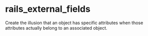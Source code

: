 # rails_external_fields
Create the illusion that an object has specific attributes when those attributes actually belong to an associated object.
